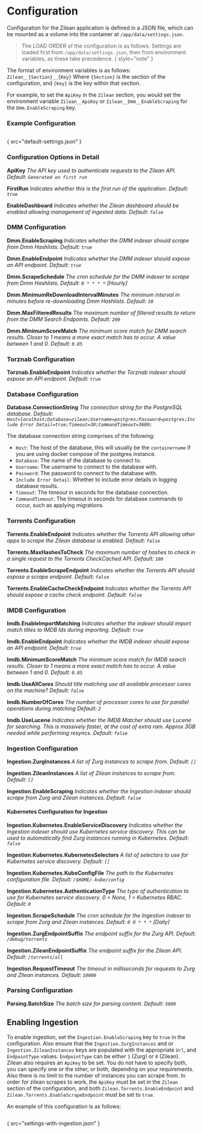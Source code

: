 
# Configuration

Configuration for the Zilean application is defined in a JSON file, which can be mounted as a volume into the container at `/app/data/settings.json`.

> The LOAD ORDER of the configuration is as follows:
> Settings are loaded first from `/app/data/settings.json`, then from environment variables, as these take precedence.
{ style="note" }

The format of environment variables is as follows:
`Zilean__{Section}__{Key}`
Where `{Section}` is the section of the configuration, and `{Key}` is the key within that section.

For example, to set the `ApiKey` in the `Zilean` section, you would set the environment variable `Zilean__ApiKey` or
`Zilean__Dmm__EnableScraping` for the `Dmm.EnableScraping` key.

### Example Configuration

```json
```
{ src="default-settings.json" }

### Configuration Options in Detail

**ApiKey**
_The API key used to authenticate requests to the Zilean API._
_Default: `Generated on first run`_

**FirstRun**
_Indicates whether this is the first run of the application._
_Default: `true`_

**EnableDashboard**
_Indicates whether the Zilean dashboard should be enabled allowing management of ingested data._
_Default: `false`_

### DMM Configuration
**Dmm.EnableScraping**
_Indicates whether the DMM indexer should scrape from Dmm Hashlists._
_Default: `true`_

**Dmm.EnableEndpoint**
_Indicates whether the DMM indexer should expose an API endpoint._
_Default: `true`_

**Dmm.ScrapeSchedule**
_The cron schedule for the DMM indexer to scrape from Dmm Hashlists._
_Default: `0 * * * *` [Hourly]_

**Dmm.MinimumReDownloadIntervalMinutes**
_The minimum interval in minutes before re-downloading Dmm Hashlists._
_Default: `30`_

**Dmm.MaxFilteredResults**
_The maximum number of filtered results to return from the DMM Search Endpoints._
_Default: `200`_

**Dmm.MinimumScoreMatch**
_The minimum score match for DMM search results. Closer to 1 means a more exact match has to occur. A value between 1 and 0._
_Default: `0.85`_

### Torznab Configuration
**Torznab.EnableEndpoint**
_Indicates whether the Torznab indexer should expose an API endpoint._
_Default: `true`_

### Database Configuration
**Database.ConnectionString**
_The connection string for the PostgreSQL database._
_Default: `Host=localhost;Database=zilean;Username=postgres;Password=postgres;Include Error Detail=true;Timeout=30;CommandTimeout=3600;`_

The database connection string comprises of the following:
- `Host`: The host of the database, this will usually be the `containername` if you are using docker compose of the postgres instance.
- `Database`: The name of the database to connect to.
- `Username`: The username to connect to the database with.
- `Password`: The password to connect to the database with.
- `Include Error Detail`: Whether to include error details in logging database results.
- `Timeout`: The timeout in seconds for the database connection.
- `CommandTimeout`: The timeout in seconds for database commands to occur, such as applying migrations.

### Torrents Configuration
**Torrents.EnableEndpoint**
_Indicates whether the Torrents API allowing other apps to scrape the Zilean database is enabled._
_Default: `false`_

**Torrents.MaxHashesToCheck**
_The maximum number of hashes to check in a single request to the Torrents CheckCached API._
_Default: `100`_

**Torrents.EnableScrapeEndpoint**
_Indicates whether the Torrents API should expose a scrape endpoint._
_Default: `false`_

**Torrents.EnableCacheCheckEndpoint**
_Indicates whether the Torrents API should expose a cache check endpoint._
_Default: `false`_

### IMDB Configuration
**Imdb.EnableImportMatching**
_Indicates whether the indexer should import match titles to IMDB Ids during importing._
_Default: `true`_

**Imdb.EnableEndpoint**
_Indicates whether the IMDB indexer should expose an API endpoint._
_Default: `true`_

**Imdb.MinimumScoreMatch**
_The minimum score match for IMDB search results. Closer to 1 means a more exact match has to occur. A value between 1 and 0._
_Default: `0.85`_

**Imdb.UseAllCores**
_Should title matching use all available processor cores on the machine?_
_Default: `false`_

**Imdb.NumberOfCores**
_The number of processor cores to use for parallel operations during matching_
_Default: `2`_

**Imdb.UseLucene**
_Indicates whether the IMDB Matcher should use Lucene for searching. This is massively faster, at the cost of extra ram. Approx 3GB needed while performing resyncs._
_Default: `false`_

### Ingestion Configuration
**Ingestion.ZurgInstances**
_A list of Zurg instances to scrape from._
_Default: `[]`_

**Ingestion.ZileanInstances**
_A list of Zilean instances to scrape from._
_Default: `[]`_

**Ingestion.EnableScraping**
_Indicates whether the Ingestion indexer should scrape from Zurg and Zilean instances._
_Default: `false`_

#### Kubernetes Configuration for Ingestion
**Ingestion.Kubernetes.EnableServiceDiscovery**
_Indicates whether the Ingestion indexer should use Kubernetes service discovery. This can be used to automatically find Zurg instances running in Kubernetes._
_Default: `false`_

**Ingestion.Kubernetes.KubernetesSelectors**
_A list of selectors to use for Kubernetes service discovery._
_Default: `[]`_

**Ingestion.Kubernetes.KubeConfigFile**
_The path to the Kubernetes configuration file._
_Default: `/$HOME/.kube/config`_

**Ingestion.Kubernetes.AuthenticationType**
_The type of authentication to use for Kubernetes service discovery. 0 = None, 1 = Kubernetes RBAC._
_Default: `0`_

**Ingestion.ScrapeSchedule**
_The cron schedule for the Ingestion indexer to scrape from Zurg and Zilean instances._
_Default: `0 0 * * *` [Daily]_

**Ingestion.ZurgEndpointSuffix**
_The endpoint suffix for the Zurg API._
_Default: `/debug/torrents`_

**Ingestion.ZileanEndpointSuffix**
_The endpoint suffix for the Zilean API._
_Default: `/torrents/all`_

**Ingestion.RequestTimeout**
_The timeout in milliseconds for requests to Zurg and Zilean instances._
_Default: `10000`_

### Parsing Configuration
**Parsing.BatchSize**
_The batch size for parsing content._
_Default: `5000`_

## Enabling Ingestion

To enable ingestion, set the `Ingestion.EnableScraping` key to `true` in the configuration.
Also ensure that the `Ingestion.ZurgInstances` and or `Ingestion.ZileanInstances` keys are populated with the appropriate `Url`, and `EndpointType` values.
`EndpointType` can be either `1` (Zurg) or `0` (Zilean). Zilean also requires an `ApiKey` to be set.
You do not have to specify both, you can specify one or the other, or both, depending on your requirements.
Also there is no limit to the number of instances you can scrape from.
In order for zilean scrapes to work, the `ApiKey` must be set in the `Zilean` section of the configuration, and both `Zilean.Torrents.EnableEndpoint` and `Zilean.Torrents.EnableScrapeEndpoint` must be set to `true`.

An example of this configuration is as follows:

```json
```
{ src="settings-with-ingestion.json" }
